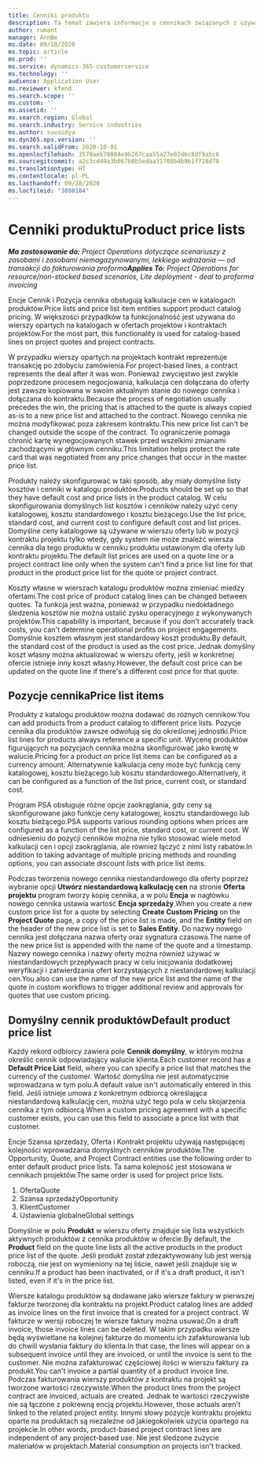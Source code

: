 ```yaml
---
title: Cenniki produktu
description: Ta temat zawiera informacje o cennikach związanych z używanych w cenach katalogowych w ofertach i kontraktach projektów.
author: rumant
manager: AnnBe
ms.date: 09/18/2020
ms.topic: article
ms.prod: ''
ms.service: dynamics-365-customerservice
ms.technology: ''
audience: Application User
ms.reviewer: kfend
ms.search.scope: ''
ms.custom: ''
ms.assetid: ''
ms.search.region: Global
ms.search.industry: Service industries
ms.author: suvaidya
ms.dyn365.ops.version: ''
ms.search.validFrom: 2020-10-01
ms.openlocfilehash: 3570aeb78804e9b267caa55a27e02d6c8df9a5c6
ms.sourcegitcommit: a2c3cd49a3b667b8b5edaa31788b4b9b1f728d78
ms.translationtype: HT
ms.contentlocale: pl-PL
ms.lasthandoff: 09/28/2020
ms.locfileid: "3898184"
---
```

# <a name="product-price-lists"></a><span data-ttu-id="15a6f-103">Cenniki produktu</span><span class="sxs-lookup"><span data-stu-id="15a6f-103">Product price lists</span></span>

<span data-ttu-id="15a6f-104">_**Ma zastosowanie do:** Project Operations dotyczące scenariuszy z zasobami i zasobami niemagazynowanymi, lekkiego wdrażania — od transakcji do fakturowania proforma_</span><span class="sxs-lookup"><span data-stu-id="15a6f-104">_**Applies To:** Project Operations for resource/non-stocked based scenarios, Lite deployment - deal to proforma invoicing_</span></span>

<span data-ttu-id="15a6f-105">Encje Cennik i Pozycja cennika obsługują kalkulacje cen w katalogach produktów.</span><span class="sxs-lookup"><span data-stu-id="15a6f-105">Price lists and price list item entities support product catalog pricing.</span></span> <span data-ttu-id="15a6f-106">W większości przypadków ta funkcjonalność jest używana do wierszy opartych na katalogach w ofertach projektów i kontraktach projektów.</span><span class="sxs-lookup"><span data-stu-id="15a6f-106">For the most part, this functionality is used for catalog-based lines on project quotes and project contracts.</span></span>

<span data-ttu-id="15a6f-107">W przypadku wierszy opartych na projektach kontrakt reprezentuje transakcję po zdobyciu zamówienia.</span><span class="sxs-lookup"><span data-stu-id="15a6f-107">For project-based lines, a contract represents the deal after it was won.</span></span> <span data-ttu-id="15a6f-108">Ponieważ zwycięstwo jest zwykle poprzedzone procesem negocjowania, kalkulacja cen dołączana do oferty jest zawsze kopiowana w swoim aktualnym stanie do nowego cennika i dołączana do kontraktu.</span><span class="sxs-lookup"><span data-stu-id="15a6f-108">Because the process of negotiation usually precedes the win, the pricing that is attached to the quote is always copied as-is to a new price list and attached to the contract.</span></span> <span data-ttu-id="15a6f-109">Nowego cennika nie można modyfikować poza zakresem kontraktu.</span><span class="sxs-lookup"><span data-stu-id="15a6f-109">This new price list can't be changed outside the scope of the contract.</span></span> <span data-ttu-id="15a6f-110">To ograniczenie pomaga chronić kartę wynegocjowanych stawek przed wszelkimi zmianami zachodzącymi w głównym cenniku.</span><span class="sxs-lookup"><span data-stu-id="15a6f-110">This limitation helps protect the rate card that was negotiated from any price changes that occur in the master price list.</span></span>

<span data-ttu-id="15a6f-111">Produkty należy skonfigurować w taki sposób, aby miały domyślne listy kosztów i cenniki w katalogu produktów.</span><span class="sxs-lookup"><span data-stu-id="15a6f-111">Products should be set up so that they have default cost and price lists in the product catalog.</span></span> <span data-ttu-id="15a6f-112">W celu skonfigurowania domyślnych list kosztów i cenników należy użyć ceny katalogowej, kosztu standardowego i kosztu bieżącego.</span><span class="sxs-lookup"><span data-stu-id="15a6f-112">Use the list price, standard cost, and current cost to configure default cost and list prices.</span></span> <span data-ttu-id="15a6f-113">Domyślne ceny katalogowe są używane w wierszu oferty lub w pozycji kontraktu projektu tylko wtedy, gdy system nie może znaleźć wiersza cennika dla tego produktu w cenniku produktu ustawionym dla oferty lub kontraktu projektu.</span><span class="sxs-lookup"><span data-stu-id="15a6f-113">The default list prices are used on a quote line or a project contract line only when the system can't find a price list line for that product in the product price list for the quote or project contract.</span></span>

<span data-ttu-id="15a6f-114">Koszty własne w wierszach katalogu produktów można zmieniać miedzy ofertami.</span><span class="sxs-lookup"><span data-stu-id="15a6f-114">The cost price of product catalog lines can be changed between quotes.</span></span> <span data-ttu-id="15a6f-115">Ta funkcja jest ważna, ponieważ w przypadku niedokładnego śledzenia kosztów nie można ustalić zysku operacyjnego z wykonywanych projektów.</span><span class="sxs-lookup"><span data-stu-id="15a6f-115">This capability is important, because if you don't accurately track costs, you can't determine operational profits on project engagements.</span></span> <span data-ttu-id="15a6f-116">Domyślnie kosztem własnym jest standardowy koszt produktu.</span><span class="sxs-lookup"><span data-stu-id="15a6f-116">By default, the standard cost of the product is used as the cost price.</span></span> <span data-ttu-id="15a6f-117">Jednak domyślny koszt własny można aktualizować w wierszu oferty, jeśli w konkretnej ofercie istnieje inny koszt własny.</span><span class="sxs-lookup"><span data-stu-id="15a6f-117">However, the default cost price can be updated on the quote line if there's a different cost price for that quote.</span></span>

## <a name="price-list-items"></a><span data-ttu-id="15a6f-118">Pozycje cennika</span><span class="sxs-lookup"><span data-stu-id="15a6f-118">Price list items</span></span>

<span data-ttu-id="15a6f-119">Produkty z katalogu produktów można dodawać do różnych cenników.</span><span class="sxs-lookup"><span data-stu-id="15a6f-119">You can add products from a product catalog to different price lists.</span></span> <span data-ttu-id="15a6f-120">Pozycje cennika dla produktów zawsze odwołują się do określonej jednostki.</span><span class="sxs-lookup"><span data-stu-id="15a6f-120">Price list lines for products always reference a specific unit.</span></span> <span data-ttu-id="15a6f-121">Wycenę produktów figurujących na pozycjach cennika można skonfigurować jako kwotę w walucie.</span><span class="sxs-lookup"><span data-stu-id="15a6f-121">Pricing for a product on price list items can be configured as a currency amount.</span></span> <span data-ttu-id="15a6f-122">Alternatywnie kalkulacja ceny może być funkcją ceny katalogowej, kosztu bieżącego lub kosztu standardowego.</span><span class="sxs-lookup"><span data-stu-id="15a6f-122">Alternatively, it can be configured as a function of the list price, current cost, or standard cost.</span></span>

<span data-ttu-id="15a6f-123">Program PSA obsługuje różne opcje zaokrąglania, gdy ceny są skonfigurowane jako funkcje ceny katalogowej, kosztu standardowego lub kosztu bieżącego.</span><span class="sxs-lookup"><span data-stu-id="15a6f-123">PSA supports various rounding options when prices are configured as a function of the list price, standard cost, or current cost.</span></span> <span data-ttu-id="15a6f-124">W odniesieniu do pozycji cenników można nie tylko stosować wiele metod kalkulacji cen i opcji zaokrąglania, ale również łączyć z nimi listy rabatów.</span><span class="sxs-lookup"><span data-stu-id="15a6f-124">In addition to taking advantage of multiple pricing methods and rounding options, you can associate discount lists with price list items.</span></span> 

<span data-ttu-id="15a6f-125">Podczas tworzenia nowego cennika niestandardowego dla oferty poprzez wybranie opcji **Utwórz niestandardową kalkulację cen** na stronie **Oferta projektu** program tworzy kopię cennika, a w polu **Encja** w nagłówku nowego cennika ustawia wartość **Encja sprzedaży**.</span><span class="sxs-lookup"><span data-stu-id="15a6f-125">When you create a new custom price list for a quote by selecting **Create Custom Pricing** on the **Project Quote** page, a copy of the price list is made, and the **Entity** field on the header of the new price list is set to **Sales Entity**.</span></span> <span data-ttu-id="15a6f-126">Do nazwy nowego cennika jest dołączana nazwa oferty oraz sygnatura czasowa.</span><span class="sxs-lookup"><span data-stu-id="15a6f-126">The name of the new price list is appended with the name of the quote and a timestamp.</span></span> <span data-ttu-id="15a6f-127">Nazwy nowego cennika i nazwy oferty można również używać w niestandardowych przepływach pracy w celu inicjowania dodatkowej weryfikacji i zatwierdzania ofert korzystających z niestandardowej kalkulacji cen.</span><span class="sxs-lookup"><span data-stu-id="15a6f-127">You also can use the name of the new price list and the name of the quote in custom workflows to trigger additional review and approvals for quotes that use custom pricing.</span></span>

 
## <a name="default-product-price-list"></a><span data-ttu-id="15a6f-128">Domyślny cennik produktów</span><span class="sxs-lookup"><span data-stu-id="15a6f-128">Default product price list</span></span>
<span data-ttu-id="15a6f-129">Każdy rekord odbiorcy zawiera pole **Cennik domyślny**, w którym można określić cennik odpowiadający walucie klienta.</span><span class="sxs-lookup"><span data-stu-id="15a6f-129">Each customer record has a **Default Price List** field, where you can specify a price list that matches the currency of the customer.</span></span> <span data-ttu-id="15a6f-130">Wartość domyślna nie jest automatycznie wprowadzana w tym polu.</span><span class="sxs-lookup"><span data-stu-id="15a6f-130">A default value isn't automatically entered in this field.</span></span> <span data-ttu-id="15a6f-131">Jeśli istnieje umowa z konkretnym odbiorcą określająca niestandardową kalkulację cen, można użyć tego pola w celu skojarzenia cennika z tym odbiorcą.</span><span class="sxs-lookup"><span data-stu-id="15a6f-131">When a custom pricing agreement with a specific customer exists, you can use this field to associate a price list with that customer.</span></span>

<span data-ttu-id="15a6f-132">Encje Szansa sprzedaży, Oferta i Kontrakt projektu używają następującej kolejności wprowadzania domyślnych cenników produktów.</span><span class="sxs-lookup"><span data-stu-id="15a6f-132">The Opportunity, Quote, and Project Contract entities use the following order to enter default product price lists.</span></span> <span data-ttu-id="15a6f-133">Ta sama kolejność jest stosowana w cennikach projektów.</span><span class="sxs-lookup"><span data-stu-id="15a6f-133">The same order is used for project price lists.</span></span>

1.  <span data-ttu-id="15a6f-134">Oferta</span><span class="sxs-lookup"><span data-stu-id="15a6f-134">Quote</span></span>
2.  <span data-ttu-id="15a6f-135">Szansa sprzedaży</span><span class="sxs-lookup"><span data-stu-id="15a6f-135">Opportunity</span></span>
3.  <span data-ttu-id="15a6f-136">Klient</span><span class="sxs-lookup"><span data-stu-id="15a6f-136">Customer</span></span>
4.  <span data-ttu-id="15a6f-137">Ustawienia globalne</span><span class="sxs-lookup"><span data-stu-id="15a6f-137">Global settings</span></span> 

<span data-ttu-id="15a6f-138">Domyślnie w polu **Produkt** w wierszu oferty znajduje się lista wszystkich aktywnych produktów z cennika produktów w ofercie.</span><span class="sxs-lookup"><span data-stu-id="15a6f-138">By default, the **Product** field on the quote line lists all the active products in the product price list of the quote.</span></span> <span data-ttu-id="15a6f-139">Jeśli produkt został zdezaktywowany lub jest wersją roboczą, nie jest on wymieniony na tej liście, nawet jeśli znajduje się w cenniku.</span><span class="sxs-lookup"><span data-stu-id="15a6f-139">If a product has been inactivated, or if it's a draft product, it isn't listed, even if it's in the price list.</span></span> 

<span data-ttu-id="15a6f-140">Wiersze katalogu produktów są dodawane jako wiersze faktury w pierwszej fakturze tworzonej dla kontraktu na projekt.</span><span class="sxs-lookup"><span data-stu-id="15a6f-140">Product catalog lines are added as invoice lines on the first invoice that is created for a project contract.</span></span> <span data-ttu-id="15a6f-141">W fakturze w wersji roboczej te wiersze faktury można usuwać.</span><span class="sxs-lookup"><span data-stu-id="15a6f-141">On a draft invoice, those invoice lines can be deleted.</span></span> <span data-ttu-id="15a6f-142">W takim przypadku wiersze będą wyświetlane na kolejnej fakturze do momentu ich zafakturowania lub do chwili wysłania faktury do klienta.</span><span class="sxs-lookup"><span data-stu-id="15a6f-142">In that case, the lines will appear on a subsequent invoice until they are invoiced, or until the invoice is sent to the customer.</span></span> <span data-ttu-id="15a6f-143">Nie można zafakturować częściowej ilości w wierszu faktury za produkt.</span><span class="sxs-lookup"><span data-stu-id="15a6f-143">You can't invoice a partial quantity of a product invoice line.</span></span> <span data-ttu-id="15a6f-144">Podczas fakturowania wierszy produktów z kontraktu na projekt są tworzone wartości rzeczywiste.</span><span class="sxs-lookup"><span data-stu-id="15a6f-144">When the product lines from the project contract are invoiced, actuals are created.</span></span> <span data-ttu-id="15a6f-145">Jednak te wartości rzeczywiste nie są łączone z pokrewną encją projektu.</span><span class="sxs-lookup"><span data-stu-id="15a6f-145">However, those actuals aren't linked to the related project entity.</span></span> <span data-ttu-id="15a6f-146">Innymi słowy pozycje kontraktu projektu oparte na produktach są niezależne od jakiegokolwiek użycia opartego na projekcie.</span><span class="sxs-lookup"><span data-stu-id="15a6f-146">In other words, product-based project contract lines are independent of any project-based use.</span></span> <span data-ttu-id="15a6f-147">Nie jest śledzone zużycie materiałów w projektach.</span><span class="sxs-lookup"><span data-stu-id="15a6f-147">Material consumption on projects isn't tracked.</span></span>

